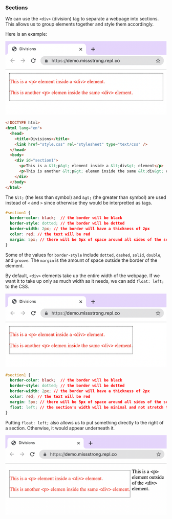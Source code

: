 ### Sections

We can use the `<div>` (division) tag to separate a webpage into sections. This allows us to group elements together and style them accordingly.

Here is an example:

![](../../Images/HTML_Div_1.png)

```html
<!DOCTYPE html>
<html lang="en">
  <head>
    <title>Divisions</title>
    <link href="style.css" rel="stylesheet" type="text/css" />
  </head>
  <body>
    <div id="section1">
      <p>This is a &lt;p&gt; element inside a &lt;div&gt; element</p>
      <p>This is another &lt;p&gt; elemen inside the same &lt;div&gt; element</p>
    </div>
  </body>
</html>
```

The `&lt;` (the less than symbol) and `&gt;` (the greater than symbol) are used instead of `<` and `>` since otherwise they would be interpretted as tags.

```css
#section1 {
  border-color: black;  // the border will be black
  border-style: dotted; // the border will be dotted
  border-width: 2px; // the border will have a thickness of 2px
  color: red; // the text will be red
  margin: 5px; // there will be 5px of space around all sides of the section
}
```

Some of the values for `border-style` include `dotted`, `dashed`, `solid`, `double`, and `groove`. The `margin` is the amount of space outside the border of the element.

By default, `<div>` elements take up the entire width of the webpage. If we want it to take up only as much width as it needs, we can add `float: left;` to the CSS.

![](../../Images/HTML_Div_2.png)

```css
#section1 {
  border-color: black;  // the border will be black
  border-style: dotted; // the border will be dotted
  border-width: 2px; // the border will have a thickness of 2px
  color: red; // the text will be red
  margin: 5px; // there will be 5px of space around all sides of the section
  float: left; // the section's width will be minimal and not stretch the entire width of the webpage
}
```

Putting `float: left;` also allows us to put something directly to the right of a section. Otherwise, it would appear underneath it.

![](../../Images/HTML_Div_3.png)
